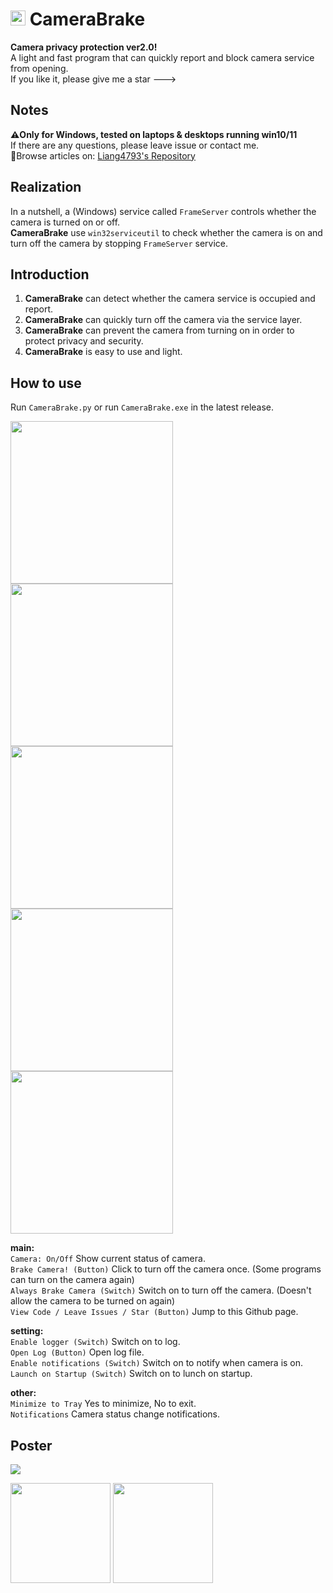 # <img src="https://s2.loli.net/2023/05/26/IlQH3gnayib7Yvz.png" style="height: 24px;"> CameraBrake
**Camera privacy protection ver2.0!**  
A light and fast program that can quickly report and block camera service from opening.  
If you like it, please give me a star --->  

## Notes
**⚠️Only for Windows, tested on laptops & desktops running win10/11**  
If there are any questions, please leave issue or contact me.  
🔗Browse articles on: [Liang4793's Repository](https://liang4793.github.io/docs/P002-doc.html)  

## Realization
In a nutshell, a (Windows) service called `FrameServer` controls whether the camera is turned on or off.  
**CameraBrake** use `win32serviceutil` to check whether the camera is on and turn off the camera by stopping `FrameServer` service.  

## Introduction
1. **CameraBrake** can detect whether the camera service is occupied and report.  
2. **CameraBrake** can quickly turn off the camera via the service layer.  
3. **CameraBrake** can prevent the camera from turning on in order to protect privacy and security.  
4. **CameraBrake** is easy to use and light.  

## How to use  
Run `CameraBrake.py` or run `CameraBrake.exe` in the latest release.   

<img src="https://s2.loli.net/2025/05/06/veXL6dUfZyxW2BG.png" style="width: 260px; height: auto"/>
<img src="https://s2.loli.net/2025/05/06/29ZBXIdO3DU4z5r.png" style="width: 260px; height: auto"/>

<img src="https://s2.loli.net/2025/02/06/9O3HTlVhwcJIy2b.png" style="width: 260px; height: auto"/>
<img src="https://s2.loli.net/2025/02/06/SFhI6osjXmzTdnZ.png" style="width: 260px; height: auto"/>

<img src="https://s2.loli.net/2025/02/06/4T5gXuZnSFJqiAl.png" style="width: 260px; height: auto"/>

**main:**  
`Camera: On/Off` Show current status of camera.  
`Brake Camera! (Button)` Click to turn off the camera once. (Some programs can turn on the camera again)  
`Always Brake Camera (Switch)` Switch on to turn off the camera. (Doesn't allow the camera to be turned on again)  
`View Code / Leave Issues / Star (Button)` Jump to this Github page.    

**setting:**  
`Enable logger (Switch)` Switch on to log.  
`Open Log (Button)` Open log file.  
`Enable notifications (Switch)` Switch on to notify when camera is on.  
`Launch on Startup (Switch)` Switch on to lunch on startup.  

**other:**  
`Minimize to Tray` Yes to minimize, No to exit.  
`Notifications` Camera status change notifications.  

## Poster
<img src="https://s2.loli.net/2025/02/06/cGH4qPC2rg5YVXB.png" style="width: auto; height: auto"/>

<a href="https://liang4793.github.io/" target="_blank"><img src="https://s2.loli.net/2024/07/12/4FNfqDjn231UgIG.png" style="width: 160px; height: auto"></a>
<a href="https://liang4793.github.io/" target="_blank"><img src="https://s2.loli.net/2024/07/12/EGrRQfFSNcvqxdh.png" style="width: 160px; height: auto"></a>
